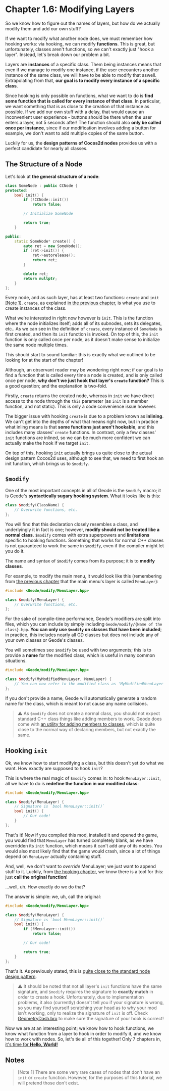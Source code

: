 # Chapter 1.6: Modifying Layers

So we know how to figure out the names of layers, but how do we actually modify them and add our own stuff?

If we want to modify what another node does, we must remember how hooking works: via hooking, we can modify **functions**. This is great, but unfortunately, classes aren't functions, so we can't exactly just "hook a layer". Instead, let's break down our problem a bit.

Layers are **instances** of a specific class. Them being instances means that even if we manage to modify one instance, if the user encounters another instance of the same class, we will have to be able to modify that aswell. Extrapolating from that, **our goal is to modify every instance of a specific class**.

Since hooking is only possible on functions, what we want to do is **find some function that is called for every instance of that class**. In particular, we want something that is as close to the creation of that instance as possible. If we add our own stuff with a delay, that would cause an inconvenient user experience - buttons should be there when the user enters a layer, not 5 seconds after! The function should also **only be called once per instance**, since if our modification involves adding a button for example, we don't want to add multiple copies of the same button.

Luckily for us, the **design patterns of Cocos2d nodes** provides us with a perfect candidate for nearly all classes.

## The Structure of a Node

Let's look at **the general structure of a node**:

```cpp
class SomeNode : public CCNode {
protected:
    bool init() {
        if (!CCNode::init())
            return false;

        // Initialize SomeNode

        return true;
    }

public:
    static SomeNode* create() {
        auto ret = new SomeNode();
        if (ret->init()) {
            ret->autorelease();
            return ret;
        }

        delete ret;
        return nullptr;
    }
};
```

Every node, and as such layer, has at least two functions: `create` and `init` [[Note 1]](#notes). `create`, as explained [in the previous chapter](/handbook/vol1/chap1_5.md), is what you use to create instances of the class.

What we're interested in right now however is `init`. This is the function where the node initializes itself; adds all of its subnodes, sets its delegates, etc.. As we can see in the definition of `create`, every instance of `SomeNode` is first created, and then its `init` function is invoked. On top of this, the `init` function is only called once per node, as it doesn't make sense to initialize the same node multiple times.

This should start to sound familiar: this is exactly what we outlined to be looking for at the start of the chapter!

Although, an observant reader may be wondering right now; if our goal is to find a function that is called every time a node is created, and is only called once per node, **why don't we just hook that layer's `create` function?** This is a good question; and the explanation is two-fold.

Firstly, `create` returns the created node, whereas in `init` we have direct access to the node through the `this` parameter (as `init` is a member function, and not static). This is only a code convenience issue however.

The bigger issue with hooking `create` is due to a problem known as **inlining**. We can't get into the depths of what that means right now, but in practice what inling means is that **some functions just aren't hookable**, and this includes many classes' `create` functions. In contrast, only a few classes' `init` functions are inlined, so we can be much more confident we can actually make the hook if we target `init`.

On top of this, hooking `init` actually brings us quite close to the actual design pattern Cocos2d uses, although to see that, we need to first hook an init function, which brings us to `$modify`.

## `$modify`

One of the most important concepts in all of Geode is the `$modify` macro; it is Geode's **syntactically sugary hooking system**. What it looks like is this:

```cpp
class $modify(ClassName) {
    // Overwrite functions, etc.
};
```

You will find that this declaration closely resembles a class, and underlyingly it in fact is one; however, **modify should not be treated like a normal class**. `$modify` comes with extra superpowers and **limitations** specific to hooking functions. Something that works for normal C++ classes is not guaranteed to work the same in `$modify`, even if the compiler might let you do it.

The name and syntax of `$modify` comes from its purpose; it is to **modify classes**.

For example, to modify the main menu, it would look like this (remembering from [the previous chapter](/handbook/vol1/chap1_5.md) that the main menu's layer is called `MenuLayer`):

```cpp
#include <Geode/modify/MenuLayer.hpp>

class $modify(MenuLayer) {
    // Overwrite functions, etc.
};
```

For the sake of compile-time performance, Geode's modifiers are split into files, which you can include by simply including `Geode/modify/{Name of the class}.hpp`. **You can only use `$modify` on classes that have been included**; in practice, this includes nearly all GD classes but does not include any of your own classes or Geode's classes.

You will sometimes see `$modify` be used with two arguments; this is to provide a **name** for the modified class, which is useful in many common situations.

```cpp
#include <Geode/modify/MenuLayer.hpp>

class $modify(MyModifiedMenuLayer, MenuLayer) {
    // You can now refer to the modified class as 'MyModifiedMenuLayer'
};
```

If you don't provide a name, Geode will automatically generate a random name for the class, which is meant to not cause any name collisions.

> :warning: As `$modify` does not create a normal class, you should not expect standard C++ class things like adding members to work. Geode does come with [an utility for adding members to classes](/tutorials/fields.md), which is quite close to the normal way of declaring members, but not exactly the same.

## Hooking `init`

Ok, we know how to start modifying a class, but this doesn't yet do what we want. How exactly are supposed to hook `init`?

This is where the real magic of `$modify` comes in: to hook `MenuLayer::init`, all we have to do is **redefine the function in our modified class**:

```cpp
#include <Geode/modify/MenuLayer.hpp>

class $modify(MenuLayer) {
    // Signature is `bool MenuLayer::init()`
    bool init() {
        // Our code!
    }
};
```

That's it! Now if you compiled this mod, installed it and opened the game, you would find that `MenuLayer` has turned completely blank, as we have overridden its `init` function, which means it can't add any of its nodes. You would also most likely find that the game would crash, since a lot of things depend on `MenuLayer` actually containing stuff.

And, well, we don't want to _override_ MenuLayer; we just want to append stuff to it. Luckily, from [the hooking chapter](/handbook/vol1/chap1_2.md), we know there is a tool for this: just **call the original function**!

...well, uh. How exactly do we do that?

The answer is simple: we, uh, call the original:

```cpp
#include <Geode/modify/MenuLayer.hpp>

class $modify(MenuLayer) {
    // Signature is `bool MenuLayer::init()`
    bool init() {
        if (!MenuLayer::init())
            return false;

        // Our code!

        return true;
    }
};
```

That's it. As previously stated, this is [quite close to the standard node design pattern](#the-structure-of-a-node).

> :warning: It should be noted that not all layer's `init` functions have the same signature, and `$modify` requires the signature to **exactly match** in order to create a hook. Unfortunately, due to implementation problems, it also (currently) doesn't tell you if your signature is wrong, so you may find yourself scratching your head as to why your mod isn't working, only to realize the signature of `init` is off. Check [GeometryDash.bro](https://github.com/geode-sdk/bindings/blob/main/bindings/2.2074/GeometryDash.bro) to make sure the signature of your hook is correct!

Now we are at an interesting point; we know how to hook functions, we know what function from a layer to hook in order to modify it, and we know how to work with nodes. So, let's tie all of this together! Only 7 chapters in, [it's time for **Hello, World!**](/handbook/vol1/chap1_7.md)

## Notes

> [Note 1] There are some very rare cases of nodes that don't have an `init` or `create` function. However, for the purposes of this tutorial, we will pretend those don't exist.


